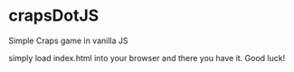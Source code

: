 # crapsDotJS
Simple Craps game in vanilla JS

simply load index.html into your browser and there you have it. Good luck!
